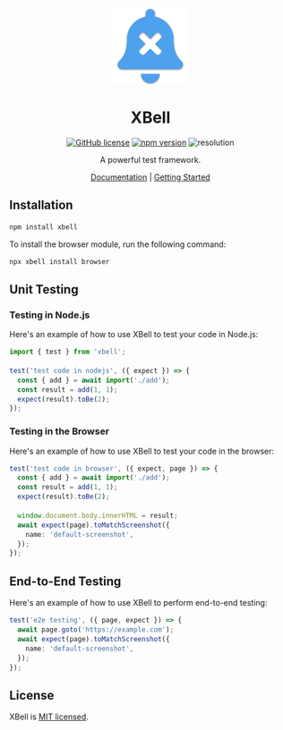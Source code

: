 <div align="center">
  <img
    height="138"
    width="138"
    alt="xbell"
    src="https://raw.githubusercontent.com/x-bell/xbell-assets/main/logo/xbell-full.svg"
  />
  <h1>XBell</h1>

  [![GitHub license](https://img.shields.io/badge/license-MIT-blue.svg)](https://github.com/x-bell/xbell/blob/main/LICENSE)
  [![npm version](https://img.shields.io/npm/v/xbell.svg?color=73a5e9)](https://www.npmjs.com/package/xbell)
  ![resolution](https://isitmaintained.com/badge/resolution/x-bell/xbell.svg?style=for-the-badge)
</div>

<p align="center">
  A powerful test framework.
</p>

<p align="center">
  <a href="https://x-bell.github.io/xbell">Documentation</a> |
  <a href="https://x-bell.github.io/xbell/docs/get-started">Getting Started</a>
</p>

## Installation
```bash
npm install xbell
```

To install the browser module, run the following command:
```bash
npx xbell install browser
```


## Unit Testing
### Testing in Node.js

Here's an example of how to use XBell to test your code in Node.js:
```typescript
import { test } from 'xbell';

test('test code in nodejs', ({ expect }) => {
  const { add } = await import('./add');
  const result = add(1, 1);
  expect(result).toBe(2);
});
```

### Testing in the Browser
Here's an example of how to use XBell to test your code in the browser:

```typescript
test('test code in browser', ({ expect, page }) => {
  const { add } = await import('./add');
  const result = add(1, 1);
  expect(result).toBe(2);

  window.document.body.innerHTML = result;
  await expect(page).toMatchScreenshot({
    name: 'default-screenshot',
  });
});
```

## End-to-End Testing
Here's an example of how to use XBell to perform end-to-end testing:

```typescript
test('e2e testing', ({ page, expect }) => {
  await page.goto('https://example.com');
  await expect(page).toMatchScreenshot({
    name: 'default-screenshot',
  });
});
```

## License

XBell is [MIT licensed](./LICENSE).
